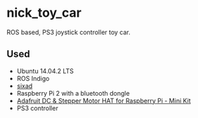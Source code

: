 # nick_toy_car

ROS based, PS3 joystick controller toy car.

## Used
- Ubuntu 14.04.2 LTS
- ROS Indigo
- [sixad](https://github.com/falkTX/qtsixa.git)
- Raspberry Pi 2 with a bluetooth dongle
- [Adafruit DC & Stepper Motor HAT for Raspberry Pi - Mini Kit](https://www.adafruit.com/products/2348)
- PS3 controller
